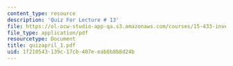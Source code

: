 ```yaml
---
content_type: resource
description: 'Quiz For Lecture # 13'
file: https://ol-ocw-studio-app-qa.s3.amazonaws.com/courses/15-433-investments-spring-2003/1f210543139c17cb407eeab8b8b8d24b_quizapril_1.pdf
file_type: application/pdf
resourcetype: Document
title: quizapril_1.pdf
uid: 1f210543-139c-17cb-407e-eab8b8b8d24b
---
```

